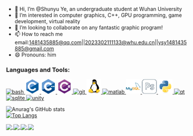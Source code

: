 - 👋 Hi, I’m @Shunyu Ye, an undergraduate student at Wuhan University
- 👀 I’m interested in computer graphics, C++, GPU programming, game development, virtual reality 
- 💞️ I’m looking to collaborate on any fantastic graphic program!
- 📫 How to reach me email:1481435885@qq.com||2023302111133@whu.edu.cn||ysy1481435885@gmail.com 
- 😄 Pronouns: him
<!---skills and tools--->
<h3 align="left">Languages and Tools:</h3>
<p align="left"> 
<a href="https://www.gnu.org/software/bash/" target="_blank" rel="noreferrer"> <img src="https://www.vectorlogo.zone/logos/gnu_bash/gnu_bash-icon.svg" alt="bash" width="40" height="40"/</a> 
<a href="https://www.cprogramming.com/" target="_blank" rel="noreferrer"> <img src="https://raw.githubusercontent.com/devicons/devicon/master/icons/c/c-original.svg" alt="c" width="40" height="40"/> </a> <a href="https://www.w3schools.com/cpp/" target="_blank" rel="noreferrer"> <img src="https://raw.githubusercontent.com/devicons/devicon/master/icons/cplusplus/cplusplus-original.svg" alt="cplusplus" width="40" height="40"/> </a> 
<a href="https://www.w3schools.com/cs/" target="_blank" rel="noreferrer"> <img src="https://raw.githubusercontent.com/devicons/devicon/master/icons/csharp/csharp-original.svg" alt="csharp" width="40" height="40"/> </a>  
<a href="https://git-scm.com/" target="_blank" rel="noreferrer"> <img src="https://www.vectorlogo.zone/logos/git-scm/git-scm-icon.svg" alt="git" width="40" height="40"/> </a> 
<a href="https://www.linux.org/" target="_blank" rel="noreferrer"> <img src="https://raw.githubusercontent.com/devicons/devicon/master/icons/linux/linux-original.svg" alt="linux" width="40" height="40"/> </a>
<a href="https://www.mathworks.com/" target="_blank" rel="noreferrer"> <img src="https://upload.wikimedia.org/wikipedia/commons/2/21/Matlab_Logo.png" alt="matlab" width="40" height="40"/> </a> 
<a href="https://www.mysql.com/" target="_blank" rel="noreferrer"> <img src="https://raw.githubusercontent.com/devicons/devicon/master/icons/mysql/mysql-original-wordmark.svg" alt="mysql" width="40" height="40"/> </a>
<a href="https://www.photoshop.com/en" target="_blank" rel="noreferrer"> <img src="https://raw.githubusercontent.com/devicons/devicon/master/icons/photoshop/photoshop-line.svg" alt="photoshop" width="40" height="40"/> </a> 
<a href="https://www.python.org" target="_blank" rel="noreferrer"> <img src="https://raw.githubusercontent.com/devicons/devicon/master/icons/python/python-original.svg" alt="python" width="40" height="40"/> </a> 
<a href="https://www.qt.io/" target="_blank" rel="noreferrer"> <img src="https://upload.wikimedia.org/wikipedia/commons/0/0b/Qt_logo_2016.svg" alt="qt" width="40" height="40"/> </a> 
<a href="https://www.sqlite.org/" target="_blank" rel="noreferrer"> <img src="https://www.vectorlogo.zone/logos/sqlite/sqlite-icon.svg" alt="sqlite" width="40" height="40"/> </a> 
<a href="https://unity.com/" target="_blank" rel="noreferrer"> <img src="https://www.vectorlogo.zone/logos/unity3d/unity3d-icon.svg" alt="unity" width="40" height="40"/> </a> </p>  

<!---github readme status settings--->
![Anurag's GitHub stats](https://github-readme-stats.vercel.app/api?username=Hypn0tised-ysy&bg_color=30,e96443,904e95&title_color=fff&text_color=fff)  
[![Top Langs](https://github-readme-stats.vercel.app/api/top-langs/?username=Hypn0tised-ysy&layout=pie)](https://github.com/Hypn0tised-ysy/github-readme-stats)

<!---置顶repos--->
<a href="https://github.com/Hypn0tised-ysy/tinyRenderer">
  <img align="center" src="https://github-readme-stats.vercel.app/api/pin/?username=Hypn0tised-ysy&repo=tinyRenderer" />
</a>
<a href="https://github.com/Hypn0tised-ysy/games101">
  <img align="center" src="https://github-readme-stats.vercel.app/api/pin/?username=Hypn0tised-ysy&repo=games101" />
</a>
<a href="https://github.com/Hypn0tised-ysy/opengl_learn"">
  <img align="center" src="https://github-readme-stats.vercel.app/api/pin/?username=Hypn0tised-ysy&repo=opengl_learn" />
</a>
</a>
<a href="https://github.com/Hypn0tised-ysy/greedy-snake">
  <img align="center" src="https://github-readme-stats.vercel.app/api/pin/?username=Hypn0tised-ysy&repo=greedy-snake" />
</a>

<!---
Hypn0tised-ysy/Hypn0tised-ysy is a ✨ special ✨ repository because its `README.md` (this file) appears on your GitHub profile.
You can click the Preview link to take a look at your changes.
--->
